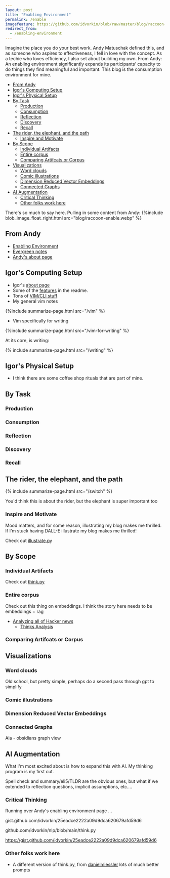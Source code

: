 ```yaml
---
layout: post
title: "Enabling Environment"
permalink: /enable
imagefeature: https://github.com/idvorkin/blob/raw/master/blog/raccoon-enable.webp
redirect_from:
  - /enabling-environment
---
```


Imagine the place you do your best work. Andy Matuschak defined this, and as someone who aspires to effectiveness, I fell in love with the concept. As a techie who loves efficiency, I also set about building my own. From Andy: An enabling environment significantly expands its participants’ capacity to do things they find meaningful and important. This blog is the consumption environment for mine.

<!-- prettier-ignore-start -->
<!-- vim-markdown-toc-start -->

- [From Andy](#from-andy)
- [Igor's Computing Setup](#igors-computing-setup)
- [Igor's Physical Setup](#igors-physical-setup)
- [By Task](#by-task)
    - [Production](#production)
    - [Consumption](#consumption)
    - [Reflection](#reflection)
    - [Discovery](#discovery)
    - [Recall](#recall)
- [The rider, the elephant, and the path](#the-rider-the-elephant-and-the-path)
    - [Inspire and Motivate](#inspire-and-motivate)
- [By Scope](#by-scope)
    - [Individual Artifacts](#individual-artifacts)
    - [Entire corpus](#entire-corpus)
    - [Comparing Artifcats or Corpus](#comparing-artifcats-or-corpus)
- [Visualizations](#visualizations)
    - [Word clouds](#word-clouds)
    - [Comic illustrations](#comic-illustrations)
    - [Dimension Reduced Vector Embeddings](#dimension-reduced-vector-embeddings)
    - [Connected Graphs](#connected-graphs)
- [AI Augmentation](#ai-augmentation)
    - [Critical Thinking](#critical-thinking)
    - [Other folks work here](#other-folks-work-here)

<!-- vim-markdown-toc-end -->
<!-- prettier-ignore-end -->

There's so much to say here. Pulling in some content from Andy:
{%include blob_image_float_right.html src="blog/raccoon-enable.webp" %}

## From Andy

- [Enabling Environment](https://notes.andymatuschak.org/z492hGrHvRvJiEY9UfB4Mby)
- [Evergreen notes](https://notes.andymatuschak.org/z5E5QawiXCMbtNtupvxeoEX)
- [Andy's about page](https://notes.andymatuschak.org/About_these_notes)

## Igor's Computing Setup

- Igor's [about page](/about)
- Some of the [features](https://github.com/idvorkin/idvorkin.github.io) in the readme.
- Tons of [VIM/CLI stuff](https://github.com/idvorkin/settings)
- My general vim notes

{%include summarize-page.html src="/vim" %}

- Vim specifically for writing

{%include summarize-page.html src="/vim-for-writing" %}

At its core, is writing:

{% include summarize-page.html src="/writing" %}

## Igor's Physical Setup

- I think there are some coffee shop rituals that are part of mine.

## By Task

### Production

### Consumption

### Reflection

### Discovery

### Recall

## The rider, the elephant, and the path

{% include summarize-page.html src="/switch" %}

You'd think this is about the rider, but the elephant is super important too

### Inspire and Motivate

Mood matters, and for some reason, illustrating my blog makes me thrilled. If I'm stuck having DALL-E illustrate my blog makes me thrilled!

Check out [illustrate.py](https://github.com/idvorkin/nlp/blob/3450286482c5e62c589e46521e1bfe2b5ad0082a/illustrate.py?plain=1#L24)

## By Scope

### Individual Artifacts

Check out [think.py](https://github.com/idvorkin/nlp/blob/3450286482c5e62c589e46521e1bfe2b5ad0082a/illustrate.py?plain=1#L24)

### Entire corpus

Check out this thing on embeddings. I think the story here needs to be embeddings + rag

- [Analyzing all of Hacker news](https://blog.wilsonl.in/hackerverse/)
  - [Thinks Analysis](https://gist.github.com/idvorkin/0d6263706d8ca5a102242ed50b3b6047)

### Comparing Artifcats or Corpus

## Visualizations

### Word clouds

Old school, but pretty simple, perhaps do a second pass through gpt to simplify

### Comic illustrations

### Dimension Reduced Vector Embeddings

### Connected Graphs

Ala - obsidians graph view

## AI Augmentation

What I'm most excited about is how to expand this with AI. My thinking program is my first cut.

Spell check and summary/eli5/TLDR are the obvious ones, but what if we extended to reflection questions, implicit assumptions, etc....

### Critical Thinking

Running over Andy's enabling environment page ...

gist.github.com/idvorkin/25eadce2222a09d9dca620679afd59d6

github.com/idvorkin/nlp/blob/main/think.py

<https://gist.github.com/idvorkin/25eadce2222a09d9dca620679afd59d6>

### Other folks work here

- A different version of think.py, from [danielmiessler](https://github.com/danielmiessler/fabric?tab=readme-ov-file#what-and-why) lots of much better prompts
